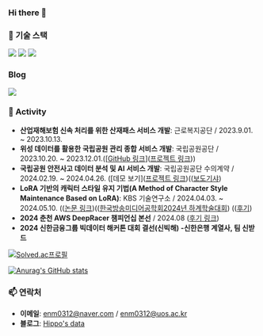 ### Hi there 👋

<!--
**Hipposdata/Hipposdata** is a ✨ _special_ ✨ repository because its `README.md` (this file) appears on your GitHub profile.
Here are some ideas to get you started:
<a href="버튼을 눌렀을 때 이동할 링크" target="_blank"><img src="https://img.shields.io/badge/Android-3DDC84?style=flat-square&logo=Android&logoColor=white"/></a>

<a href="https://hipposdata.tistory.com/" 
target="_blank"><img src="https://img.shields.io/badge/Android-3DDC84?style=flat-square&logo=Android&logoColor=white"/></a>
### 💡 소개
저는 [이름]이며, [직업/전공/관심사]에 종사하고 있습니다. 기술에 대한 열정과 지속적인 학습을 통해 [목표/꿈]을 이루고자 합니다. [취미/관심사]에 관심이 많으며, 이를 통해 새로운 아이디어와 영감을 얻곤 합니다.



### 🔧 기술 스택
<!-- 기술 배지 -->

### 🔧 기술 스택
<img src="https://img.shields.io/badge/Python-3776AB?style=flat-square&logo=python&logoColor=white"/> <img src="https://img.shields.io/badge/R-276DC3?style=for-the-badge&logo=R&logoColor=white">
<img src="https://img.shields.io/badge/-mysql-F7DF1E?style=flat&logo=mysql&logoColor=white"/>

### Blog
<p align="left">
  <a href="https://hipposdata.tistory.com/">
    <img src="https://img.shields.io/badge/tech%20blog-FFA500?style=flat-square&logoColor=white&link=https://hipposdata.tistory.com/"/>
  </a>
</p>
  
<!-- 여러분의 기술 스택에 맞게 추가하세요 -->

### 🚀 Activity
- **산업재해보험 신속 처리를 위한 산재패스 서비스 개발**: 근로복지공단 / 2023.9.01. ~ 2023.10.13.
- **위성 데이터를 활용한 국립공원 관리 종합 서비스 개발**: 국립공원공단 / 2023.10.20. ~ 2023.12.01.([[GitHub 링크](https://github.com/Hipposdata/Korean-National-Park-AI-project)]([프로젝트 링크](https://eye-of-bandal.streamlit.app/)))
- **국립공원 안전사고 데이터 분석 및 AI 서비스 개발**: 국립공원공단 수의계약 / 2024.02.19. ~  2024.04.26. ([데모 보기]([프로젝트 링크](https://nationalparkbigleader.streamlit.app/))(([보도기샤](https://zdnet.co.kr/view/?no=20240806174604))
- **LoRA 기반의 캐릭터 스타일 유지 기법(A Method of Character Style Maintenance Based on LoRA)**: KBS 기술연구소 / 2024.04.03. ~ 2024.05.10.  (([논문 링크](https://www.dbpia.co.kr/journal/articleDetail?nodeId=NODE11849090))(([한국방송미디어공학회2024년 하계학술대회](https://www.dbpia.co.kr/journal/voisDetail?voisId=VOIS00753701#a)) (([후기](https://hipposdata.tistory.com/85))
- **2024 춘천 AWS DeepRacer 챔피언십 본선** / 2024.08 ([후기 링크](https://hipposdata.tistory.com/99))
- **2024 신한금융그룹 빅데이터 해커톤 대회 결선(신빅해) -신한은행 계열사, 팀 신받드**



  
[![Solved.ac프로필](http://mazassumnida.wtf/api/v2/generate_badge?boj=enm0312)](https://solved.ac/enm0312)

[![Anurag's GitHub stats](https://github-readme-stats.vercel.app/api?username=Hipposdata)](https://github.com/Hipposdata/github-readme-stats)


### 📫 연락처
- **이메일**: enm0312@naver.com / enm0312@uos.ac.kr
- **블로그**: [Hippo's data](https://hipposdata.tistory.com/)
